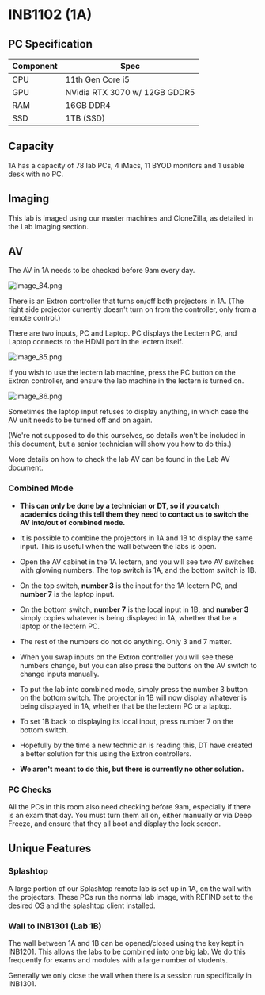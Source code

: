 # INB1102 (1A)

## PC Specification

| Component | Spec                          |
|-----------|-------------------------------|
| CPU       | 11th Gen Core i5              |
| GPU       | NVidia RTX 3070 w/ 12GB GDDR5 | 
| RAM       | 16GB DDR4                     |
| SSD       | 1TB (SSD)                     |

## Capacity
1A has a capacity of 78 lab PCs, 4 iMacs, 11 BYOD monitors and 1 usable desk with no PC.

## Imaging
This lab is imaged using our master machines and CloneZilla, as detailed in the Lab Imaging section.

## AV
The AV in 1A needs to be checked before 9am every day.

![image_84.png](image_84.png)

There is an Extron controller that turns on/off both projectors in 1A. (The right side projector currently doesn't turn on from the controller, only from a remote control.)

There are two inputs, PC and Laptop. PC displays the Lectern PC, and Laptop connects to the HDMI port in the lectern itself.

![image_85.png](image_85.png)

If you wish to use the lectern lab machine, press the PC button on the Extron controller, and ensure the lab machine in the lectern is turned on.

![image_86.png](image_86.png)

Sometimes the laptop input refuses to display anything, in which case the AV unit needs to be turned off and on again.

(We're not supposed to do this ourselves, so details won't be included in this document, but a senior technician will show you how to do this.)

More details on how to check the lab AV can be found in the Lab AV document.

### Combined Mode

* **This can only be done by a technician or DT, so if you catch academics doing this tell them they need to contact us to
  switch the AV into/out of combined mode.**

* It is possible to combine the projectors in 1A and 1B to display the same input. This is useful when the wall between
  the labs is open.

* Open the AV cabinet in the 1A lectern, and you will see two AV switches with glowing numbers. The top switch is 1A, and
  the bottom switch is 1B.

* On the top switch, **number 3** is the input for the 1A lectern PC, and **number 7** is the laptop input.

* On the bottom switch, **number 7** is the local input in 1B, and **number 3** simply copies whatever is being displayed in 1A,
  whether that be a laptop or the lectern PC.

* The rest of the numbers do not do anything. Only 3 and 7 matter.

* When you swap inputs on the Extron controller you will see these numbers change, but you can also press the buttons on
  the AV switch to change inputs manually.

* To put the lab into combined mode, simply press the number 3 button on the bottom switch. The projector in 1B will now
  display whatever is being displayed in 1A, whether that be the lectern PC or a laptop.

* To set 1B back to displaying its local input, press number 7 on the bottom switch.

* Hopefully by the time a new technician is reading this, DT have created a better solution for this using the Extron
  controllers.

* **We aren't meant to do this, but there is currently no other solution.**

### PC Checks
All the PCs in this room also need checking before 9am, especially if there is an exam that day. You must turn them
all on, either manually or via Deep Freeze, and ensure that they all boot and display the lock screen.

## Unique Features

### Splashtop
A large portion of our Splashtop remote lab is set up in 1A, on the wall with the projectors. These PCs run the normal
lab image, with REFIND set to the desired OS and the splashtop client installed.

### Wall to INB1301 (Lab 1B)
The wall between 1A and 1B can be opened/closed using the key kept in INB1201. This allows the labs to be combined into
one big lab. We do this frequently for exams and modules with a large number of students.

Generally we only close the wall when there is a session run specifically in INB1301.